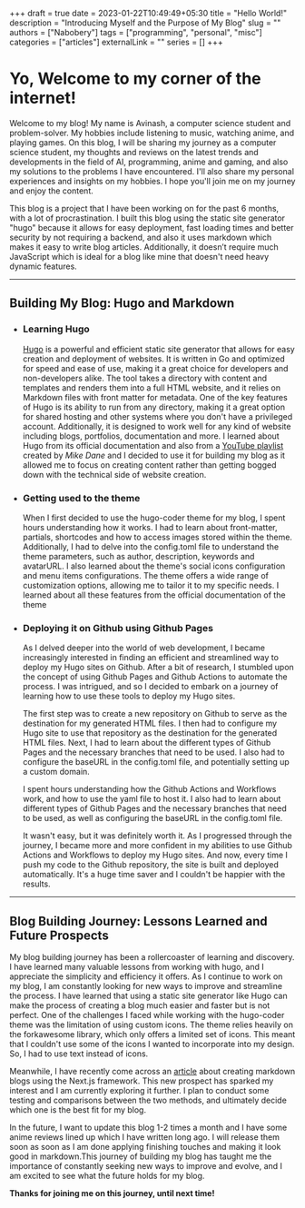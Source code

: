 +++ 
draft = true
date = 2023-01-22T10:49:49+05:30
title = "Hello World!"
description = "Introducing Myself and the Purpose of My Blog"
slug = ""
authors = ["Nabobery"]
tags = ["programming", "personal", "misc"]
categories = ["articles"]
externalLink = ""
series = []
+++

# Yo, Welcome to my corner of the internet!

Welcome to my blog! My name is Avinash, a computer science student and problem-solver. My hobbies include listening to music, watching anime, and playing games. On this blog, I will be sharing my journey as a computer science student, my thoughts and reviews on the latest trends and developments in the field of AI, programming, anime and gaming, and also my solutions to the problems I have encountered. I'll also share my personal experiences and insights on my hobbies. I hope you'll join me on my journey and enjoy the content.

This blog is a project that I have been working on for the past 6 months, with a lot of procrastination. I built this blog using the static site generator "hugo" because it allows for easy deployment, fast loading times and better security by not requiring a backend, and also it uses markdown which makes it easy to write blog articles. Additionally, it doesn’t require much JavaScript which is ideal for a blog like mine that doesn't need heavy dynamic features.

---

## Building My Blog: Hugo and Markdown

- ### Learning Hugo 

    [Hugo](https://gohugo.io/) is a powerful and efficient static site generator that allows for easy creation and deployment of websites. It is written in Go and optimized for speed and ease of use, making it a great choice for developers and non-developers alike. The tool takes a directory with content and templates and renders them into a full HTML website, and it relies on Markdown files with front matter for metadata. One of the key features of Hugo is its ability to run from any directory, making it a great option for shared hosting and other systems where you don't have a privileged account. Additionally, it is designed to work well for any kind of website including blogs, portfolios, documentation and more. I learned about Hugo from its official documentation and also from a [YouTube playlist](https://www.youtube.com/playlist?list=PLLAZ4kZ9dFpOnyRlyS-liKL5ReHDcj4G3) created by _Mike Dane_ and I decided to use it for building my blog as it allowed me to focus on creating content rather than getting bogged down with the technical side of website creation.

- ### Getting used to the theme

    When I first decided to use the hugo-coder theme for my blog, I spent hours understanding how it works. I had to learn about front-matter, partials, shortcodes and how to access images stored within the theme. Additionally, I had to delve into the config.toml file to understand the theme parameters, such as author, description, keywords and avatarURL. I also learned about the theme's social icons configuration and menu items configurations. The theme offers a wide range of customization options, allowing me to tailor it to my specific needs. I learned about all these features from the official documentation of the theme

- ### Deploying it on Github using Github Pages

    As I delved deeper into the world of web development, I became increasingly interested in finding an efficient and streamlined way to deploy my Hugo sites on Github. After a bit of research, I stumbled upon the concept of using Github Pages and Github Actions to automate the process. I was intrigued, and so I decided to embark on a journey of learning how to use these tools to deploy my Hugo sites.

    The first step was to create a new repository on Github to serve as the destination for my generated HTML files. I then had to configure my Hugo site to use that repository as the destination for the generated HTML files. Next, I had to learn about the different types of Github Pages and the necessary branches that need to be used. I also had to configure the baseURL in the config.toml file, and potentially setting up a custom domain.

    I spent hours understanding how the Github Actions and Workflows work, and how to use the yaml file to host it. I also had to learn about different types of Github Pages and the necessary branches that need to be used, as well as configuring the baseURL in the config.toml file.

    It wasn't easy, but it was definitely worth it. As I progressed through the journey, I became more and more confident in my abilities to use Github Actions and Workflows to deploy my Hugo sites. And now, every time I push my code to the Github repository, the site is built and deployed automatically. It's a huge time saver and I couldn't be happier with the results.

---

## Blog Building Journey: Lessons Learned and Future Prospects

My blog building journey has been a rollercoaster of learning and discovery. I have learned many valuable lessons from working with hugo, and I appreciate the simplicity and efficiency it offers.  As I continue to work on my blog, I am constantly looking for new ways to improve and streamline the process. I have learned that using a static site generator like Hugo can make the process of creating a blog much easier and faster but is not perfect. One of the challenges I faced while working with the hugo-coder theme was the limitation of using custom icons. The theme relies heavily on the forkawesome library, which only offers a limited set of icons. This meant that I couldn't use some of the icons I wanted to incorporate into my design. So, I had to use text instead of icons.

Meanwhile, I have recently come across an [article](https://blog.openreplay.com/creating-a-markdown-blog-powered-by-next-js-in-under-an-hour) about creating markdown blogs using the Next.js framework. This new prospect has sparked my interest and I am currently exploring it further. I plan to conduct some testing and comparisons between the two methods, and ultimately decide which one is the best fit for my blog. 

In the future, I want to update this blog 1-2 times a month and I have some anime reviews lined up which I have written long ago. I will release them soon as soon as I am done applying finishing touches and making it look good in markdown.This journey of building my blog has taught me the importance of constantly seeking new ways to improve and evolve, and I am excited to see what the future holds for my blog.

**Thanks for joining me on this journey, until next time!**

